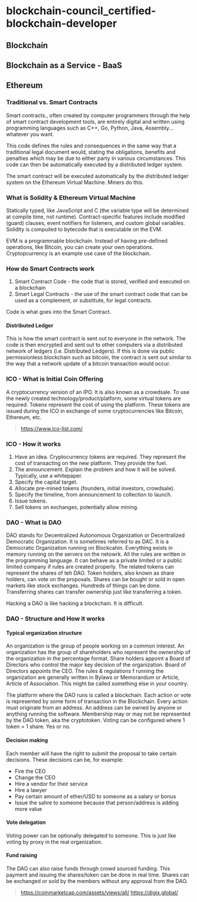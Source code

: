 # blockchain-council_certified-blockchain-developer

## Blockchain

## Blockchain as a Service - BaaS

## Ethereum

### Traditional vs. Smart Contracts

Smart contracts., often created by computer programmers through the help of smart contract development tools, are entirely digital and written using programming languages such as C++, Go, Python, Java, Assembly... whatever you want.

This code defines the rules and consequences in the same way that a traditional legal document would, stating the obligations, benefits and penalties which may be due to either party in various circumstances. This code can then be automatically executed by a distributed ledger system.

The smart contract will be executed automatically by the distributed ledger system on the Ethereum Virtual Machine. Miners do this.

### What is Solidity & Ethereum Virtual Machine

Statically typed, like JavaScript and C (the variable type will be determined at compile time, not runtime). Contract-specific features include modified (guard) clauses, event notifiers for listeners, and custom global variables. Solidity is compuiled to bytecode that is executable on the EVM.

EVM is a programmable blockchain. Instead of having pre-defined operations, like Bitcoin, you can create your own operations. Cryptopcurrency is an example use case of the blockchain.

### How do Smart Contracts work

1. Smart Contract Code - the code that is stored, verified and executed on a blockchain
2. Smart Legal Contracts - the use of the smart contract code that can be used as a complement, or substitute, for legal contracts.

Code is what goes into the Smart Contract. 

#### Distributed Ledger

This is how the smart contract is sent out to everyone in the network. The code is then encrypted and sent out to other computers via a distributed network of ledgers (i.e. Distributed Ledgers). If this is done via public permissionless blockchain such as bitcoin, the contract is sent out similar to the way that a network update of a bitcoin transaction would occur. 

### ICO - What is Initial Coin Offering

A cryptocurrency version of an IPO. It is also known as a crowdsale. To use the newly created technology/product/platform, some virtual tokens are required. Tokens represent the cost of using the platform. These tokens are issued during the ICO in exchange of some cryptocurrencies like Bitcoin, Ethereum, etc.

> https://www.ico-list.com/

### ICO - How it works

1. Have an idea. Cryptocurrency tokens are required. They represent the cost of transacting on the new platform. They provide the fuel. 
2. The announcement. Explain the problem and how it will be solved. Typically, use a whitepaper.
3. Specify the capital target.
4. Allocate pre-mined tokens (founders, initial investors, crowdsale).
5. Specify the timeline, from announcement to collection to launch.
6. Issue tokens.
7. Sell tokens on exchanges, potentially allow mining.

### DAO - What is DAO

DAO stands for Decentralized Autonomous Organization or Decentralized Democratic Organization. It is sometimes referred to as DAC. It is a Democratic Organization running on Blockcahin. Everything exists in memory running on the servers on the netowrk. All the rules are written in the programming language. It can behave as a private limited or a public limited company if rules are created properly. The related tokens can represent the shares of teh DAO. Token holders, also known as share holders, can vote on the proposals. Shares can be bought or sold in open markets like stock exchanges. Hundreds of things can be done. Transferring shares can transfer ownership just like transferring a token.

Hacking a DAO is like hacking a blockchain. It is difficult. 

### DAO - Structure and How it works

#### Typical organization structure

An organization is the group of people working on a common interest. An organization has the group of shareholders who represent the ownership of the organization in the percentage format. Share holders appoint a Board of Directors who control the major key decision of the organization. Board of Directors appoints the CEO. The rules & regulations f running the organization are generally written in Bylaws or Memorandum or Article, Article of Association. This might be called something else in your country.

The platform where the DAO runs is called a blockchain. Each action or vote is represented by some form of transaction in the Blockchain. Every action must originate from an address. An address can be owned by anyone or anything running the software. Membership may or may not be represented by the DAO token, aka the cryptotoken. Voting can be configured where 1 token = 1 share. Yes or no.

#### Decision making

Each member will have the right to submit the proposal to take certain decisions. These decisions can be, for example:
- Fire the CEO
- Change the CEO
- Hire a vendor for their service
- Hire a lawyer
- Pay certain amount of ether/USD to someone as a salary or bonus
- Issue the sahre to someone because that person/address is adding more value

#### Vote delegation

Voting power can be optionally delegated to someone. This is just like voting by proxy in the real organization. 

#### Fund raising

The DAO can also raise funds through crowd sourced funding. This payment and issuing the shares/token can be done in real time. Shares can be exchanged or sold by the members without any approval from the DAO. 

> https://coinmarketcap.com/assets/views/all/
> https://digix.global/




